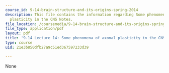 ```yaml
---
course_id: 9-14-brain-structure-and-its-origins-spring-2014
description: This file contains the information regarding Some phenomena of axonal
  plasticity in the CNS Notes.
file_location: /coursemedia/9-14-brain-structure-and-its-origins-spring-2014/21e3b850dfb27a9c51ed367597233d39_MIT9_14S14_Lecture14.pdf
file_type: application/pdf
layout: pdf
title: '9.14 Lecture 14: Some phenomena of axonal plasticity in the CNS Notes.'
type: course
uid: 21e3b850dfb27a9c51ed367597233d39

---
```

None